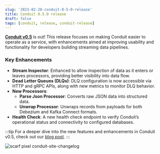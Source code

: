 ```yaml
---
slug: '2023-02-28-conduit-0-5-0-release'
title: Conduit 0.5.0 release
draft: false
tags: [conduit, release, conduit-release]
---
```


[**Conduit v0.5**](https://github.com/ConduitIO/conduit/releases/tag/v0.5.0) is out! This release focuses on making Conduit easier to operate as a service, with enhancements aimed at improving usability and functionality for developers building streaming data pipelines.

<!--truncate-->


### Key Enhancements

- **Stream Inspector**: Enhanced to allow inspection of data as it enters or leaves processors, providing better visibility into data flow.
- **Dead Letter Queues (DLQs)**: DLQ configuration is now accessible via HTTP and gRPC APIs, along with new metrics to monitor DLQ behavior.
- **New Processors**:
  - **Parse Json Processor**: Converts raw JSON data into structured data.
  - **Unwrap Processor**: Unwraps records from payloads for both Debezium and Kafka Connect formats.
- **Health Check**: A new health check endpoint to verify Conduit’s operational status and connectivity to configured databases.


:::tip
For a deeper dive into the new features and enhancements in Conduit v0.5, check out our [blog post](https://meroxa.com/blog/conduit-0.5/).
:::

![scarf pixel conduit-site-changelog](https://static.scarf.sh/a.png?x-pxid=b43cda70-9a98-4938-8857-471cc05e99c5)